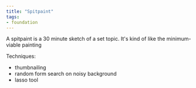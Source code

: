 ```yaml
---
title: "Spitpaint"
tags:
- foundation
---
```


A spitpaint is a 30 minute sketch of a set topic. It's kind of like the minimum-viable painting

Techniques:
- thumbnailing
- random form search on noisy background
- lasso tool